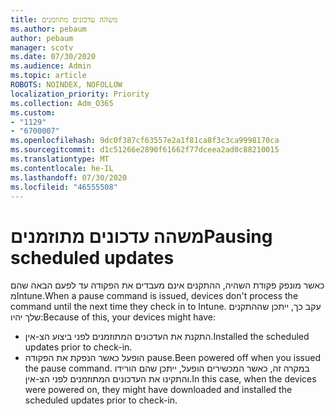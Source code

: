 ```yaml
---
title: משהה עדכונים מתוזמנים
ms.author: pebaum
author: pebaum
manager: scotv
ms.date: 07/30/2020
ms.audience: Admin
ms.topic: article
ROBOTS: NOINDEX, NOFOLLOW
localization_priority: Priority
ms.collection: Adm_O365
ms.custom:
- "1129"
- "6700007"
ms.openlocfilehash: 9dc0f387cf63557e2a1f81ca8f3c3ca9998170ca
ms.sourcegitcommit: d1c51266e2890f61662f77dceea2ad0c88210015
ms.translationtype: MT
ms.contentlocale: he-IL
ms.lasthandoff: 07/30/2020
ms.locfileid: "46555508"
---
```

# <a name="pausing-scheduled-updates"></a><span data-ttu-id="8bba1-102">משהה עדכונים מתוזמנים</span><span class="sxs-lookup"><span data-stu-id="8bba1-102">Pausing scheduled updates</span></span>

<span data-ttu-id="8bba1-103">כאשר מונפק פקודת השהיה, ההתקנים אינם מעבדים את הפקודה עד לפעם הבאה שהם מIntune.</span><span class="sxs-lookup"><span data-stu-id="8bba1-103">When a pause command is issued, devices don't process the command until the next time they check in to Intune.</span></span> <span data-ttu-id="8bba1-104">עקב כך, ייתכן שההתקנים שלך יהיו:</span><span class="sxs-lookup"><span data-stu-id="8bba1-104">Because of this, your devices might have:</span></span>

- <span data-ttu-id="8bba1-105">התקנת את העדכונים המתוזמנים לפני ביצוע הצ-אין.</span><span class="sxs-lookup"><span data-stu-id="8bba1-105">Installed the scheduled updates prior to check-in.</span></span>
- <span data-ttu-id="8bba1-106">הופעל כאשר הנפקת את הפקודה pause.</span><span class="sxs-lookup"><span data-stu-id="8bba1-106">Been powered off when you issued the pause command.</span></span> <span data-ttu-id="8bba1-107">במקרה זה, כאשר המכשירים הופעל, ייתכן שהם הורידו והתקינו את העדכונים המתוזמנים לפני הצ-אין.</span><span class="sxs-lookup"><span data-stu-id="8bba1-107">In this case, when the devices were powered on, they might have downloaded and installed the scheduled updates prior to check-in.</span></span>